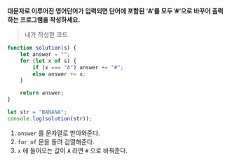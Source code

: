 **대문자로 이루어진 영어단어가 입력되면 단어에 포함된 ‘A'를 모두 ’#‘으로 바꾸어 출력하는 프로그램을 작성하세요.**

> 내가 작성한 코드

```javascript
function solution(s) {
    let answer = "";
    for (let x of s) {
        if (x === "A") answer += "#";
        else answer += x;
    }

    return answer;
}

let str = "BANANA";
console.log(solution(str));
```

1. `answer` 를 문자열로 받아와준다.
2. `for of` 문을 돌려 검열해준다.
3. `x` 에 들어오는 값이 `A` 라면 `#` 으로 바꿔준다.